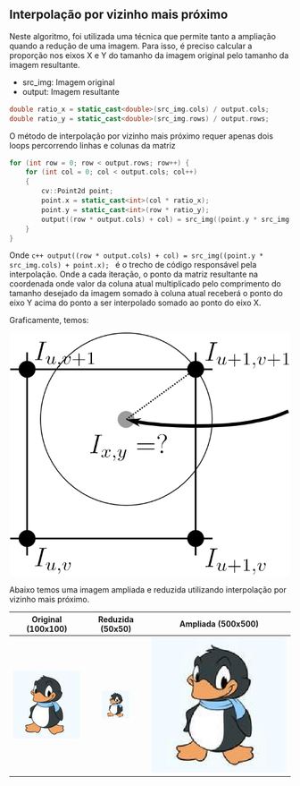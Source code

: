 Interpolação por vizinho mais próximo
---------------------

Neste algoritmo, foi utilizada uma técnica que permite tanto a ampliação quando a redução de uma imagem. Para isso, é preciso 
calcular a proporção nos eixos X e Y do tamanho da imagem original pelo tamanho da imagem resultante.

- src_img: Imagem original
- output: Imagem resultante
```c++
double ratio_x = static_cast<double>(src_img.cols) / output.cols;
double ratio_y = static_cast<double>(src_img.rows) / output.rows;
```

O método de interpolação por vizinho mais próximo requer apenas dois loops percorrendo linhas e colunas da matriz
```c++
for (int row = 0; row < output.rows; row++) {
    for (int col = 0; col < output.cols; col++)
    {
        cv::Point2d point;
        point.x = static_cast<int>(col * ratio_x);
        point.y = static_cast<int>(row * ratio_y);
        output((row * output.cols) + col) = src_img((point.y * src_img.cols) + point.x);
    }
}
```

Onde ```c++ output((row * output.cols) + col) = src_img((point.y * src_img.cols) + point.x); ``` é o trecho de código responsável 
pela interpolação.
Onde a cada iteração, o ponto da matriz resultante na coordenada onde valor da coluna atual multiplicado pelo comprimento do tamanho 
desejado da imagem somado à coluna atual receberá o ponto do eixo Y acima do ponto a ser interpolado somado ao ponto do eixo X.

Graficamente, temos:

![](img/nearest_neighbour_chart.png)

Abaixo temos uma imagem ampliada e reduzida utilizando interpolação por vizinho mais próximo.

|  Original (100x100)  |  Reduzida (50x50)  | Ampliada (500x500) |
| :---: | :-----: | :---: |
| ![](img/tux.jpg) |  ![](img/tux-nearest-50.jpg) | ![](img/tux-nearest-500.jpg)  |
